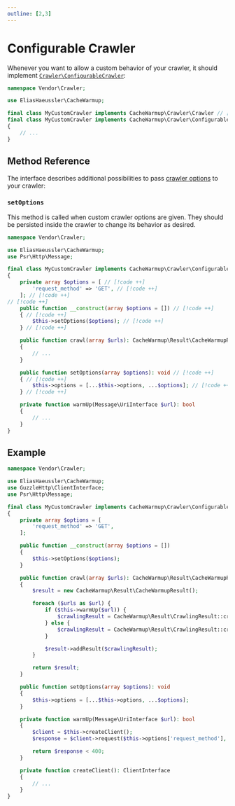```yaml
---
outline: [2,3]
---
```


# Configurable Crawler <Badge type="tip" text="0.7.13+" />

Whenever you want to allow a custom behavior of your crawler, it
should implement [`Crawler\ConfigurableCrawler`](../../src/Crawler/ConfigurableCrawler.php):

```php
namespace Vendor\Crawler;

use EliasHaeussler\CacheWarmup;

final class MyCustomCrawler implements CacheWarmup\Crawler\Crawler // [!code --]
final class MyCustomCrawler implements CacheWarmup\Crawler\ConfigurableCrawler // [!code ++]
{
    // ...
}
```

## Method Reference

The interface describes additional possibilities to pass
[crawler options](../config-reference/crawler-options.md) to your
crawler:

### `setOptions`

This method is called when custom crawler options are given. They
should be persisted inside the crawler to change its behavior as
desired.

```php
namespace Vendor\Crawler;

use EliasHaeussler\CacheWarmup;
use Psr\Http\Message;

final class MyCustomCrawler implements CacheWarmup\Crawler\ConfigurableCrawler
{
    private array $options = [ // [!code ++]
        'request_method' => 'GET', // [!code ++]
    ]; // [!code ++]
​// [!code ++]
    public function __construct(array $options = []) // [!code ++]
    { // [!code ++]
        $this->setOptions($options); // [!code ++]
    } // [!code ++]

    public function crawl(array $urls): CacheWarmup\Result\CacheWarmupResult
    {
        // ...
    }

    public function setOptions(array $options): void // [!code ++]
    { // [!code ++]
        $this->options = [...$this->options, ...$options]; // [!code ++]
    } // [!code ++]

    private function warmUp(Message\UriInterface $url): bool
    {
        // ...
    }
}
```

## Example

```php {9-16,35-38,43}
namespace Vendor\Crawler;

use EliasHaeussler\CacheWarmup;
use GuzzleHttp\ClientInterface;
use Psr\Http\Message;

final class MyCustomCrawler implements CacheWarmup\Crawler\ConfigurableCrawler
{
    private array $options = [
        'request_method' => 'GET',
    ];

    public function __construct(array $options = [])
    {
        $this->setOptions($options);
    }

    public function crawl(array $urls): CacheWarmup\Result\CacheWarmupResult
    {
        $result = new CacheWarmup\Result\CacheWarmupResult();

        foreach ($urls as $url) {
            if ($this->warmUp($url)) {
                $crawlingResult = CacheWarmup\Result\CrawlingResult::createSuccessful($url);
            } else {
                $crawlingResult = CacheWarmup\Result\CrawlingResult::createFailed($url);
            }

            $result->addResult($crawlingResult);
        }

        return $result;
    }

    public function setOptions(array $options): void
    {
        $this->options = [...$this->options, ...$options];
    }

    private function warmUp(Message\UriInterface $url): bool
    {
        $client = $this->createClient();
        $response = $client->request($this->options['request_method'], $url);

        return $response < 400;
    }

    private function createClient(): ClientInterface
    {
        // ...
    }
}
```
